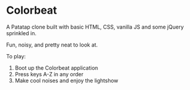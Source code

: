 # Colorbeat
A Patatap clone built with basic HTML, CSS, vanilla JS and some jQuery sprinkled in. 

Fun, noisy, and pretty neat to look at.

To play:
1) Boot up the Colorbeat application 
2) Press keys A-Z in any order
3) Make cool noises and enjoy the lightshow
